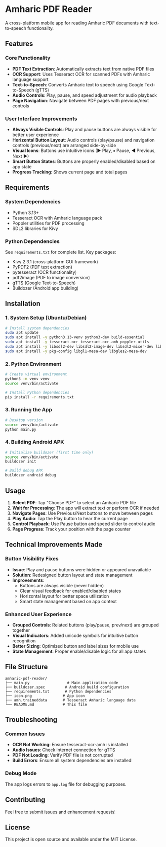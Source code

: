 # Amharic PDF Reader

A cross-platform mobile app for reading Amharic PDF documents with text-to-speech functionality.

## Features

### Core Functionality
- **PDF Text Extraction**: Automatically extracts text from native PDF files
- **OCR Support**: Uses Tesseract OCR for scanned PDFs with Amharic language support
- **Text-to-Speech**: Converts Amharic text to speech using Google Text-to-Speech (gTTS)
- **Audio Controls**: Play, pause, and speed adjustment for audio playback
- **Page Navigation**: Navigate between PDF pages with previous/next controls

### User Interface Improvements
- **Always Visible Controls**: Play and pause buttons are always visible for better user experience
- **Horizontal Button Layout**: Audio controls (play/pause) and navigation controls (previous/next) are arranged side-by-side
- **Visual Icons**: Buttons use intuitive icons (▶ Play, ⏸ Pause, ◀ Previous, Next ▶)
- **Smart Button States**: Buttons are properly enabled/disabled based on app state
- **Progress Tracking**: Shows current page and total pages

## Requirements

### System Dependencies
- Python 3.13+
- Tesseract OCR with Amharic language pack
- Poppler utilities for PDF processing
- SDL2 libraries for Kivy

### Python Dependencies
See `requirements.txt` for complete list. Key packages:
- Kivy 2.3.1 (cross-platform GUI framework)
- PyPDF2 (PDF text extraction)
- pytesseract (OCR functionality)
- pdf2image (PDF to image conversion)
- gTTS (Google Text-to-Speech)
- Buildozer (Android app building)

## Installation

### 1. System Setup (Ubuntu/Debian)
```bash
# Install system dependencies
sudo apt update
sudo apt install -y python3.13-venv python3-dev build-essential
sudo apt install -y tesseract-ocr tesseract-ocr-amh poppler-utils
sudo apt install -y libsdl2-dev libsdl2-image-dev libsdl2-mixer-dev libsdl2-ttf-dev
sudo apt install -y pkg-config libgl1-mesa-dev libgles2-mesa-dev
```

### 2. Python Environment
```bash
# Create virtual environment
python3 -m venv venv
source venv/bin/activate

# Install Python dependencies
pip install -r requirements.txt
```

### 3. Running the App
```bash
# Desktop version
source venv/bin/activate
python main.py
```

### 4. Building Android APK
```bash
# Initialize buildozer (first time only)
source venv/bin/activate
buildozer init

# Build debug APK
buildozer android debug
```

## Usage

1. **Select PDF**: Tap "Choose PDF" to select an Amharic PDF file
2. **Wait for Processing**: The app will extract text or perform OCR if needed
3. **Navigate Pages**: Use Previous/Next buttons to move between pages
4. **Play Audio**: Tap the Play button to hear the current page
5. **Control Playback**: Use Pause button and speed slider to control audio
6. **Page Progress**: Track your position with the page counter

## Technical Improvements Made

### Button Visibility Fixes
- **Issue**: Play and pause buttons were hidden or appeared unavailable
- **Solution**: Redesigned button layout and state management
- **Improvements**:
  - Buttons are always visible (never hidden)
  - Clear visual feedback for enabled/disabled states
  - Horizontal layout for better space utilization
  - Smart state management based on app context

### Enhanced User Experience
- **Grouped Controls**: Related buttons (play/pause, prev/next) are grouped together
- **Visual Indicators**: Added unicode symbols for intuitive button recognition
- **Better Sizing**: Optimized button and label sizes for mobile use
- **State Management**: Proper enable/disable logic for all app states

## File Structure
```
amharic-pdf-reader/
├── main.py                 # Main application code
├── buildozer.spec         # Android build configuration
├── requirements.txt       # Python dependencies
├── icon.png              # App icon
├── amh.traineddata       # Tesseract Amharic language data
└── README.md             # This file
```

## Troubleshooting

### Common Issues
- **OCR Not Working**: Ensure tesseract-ocr-amh is installed
- **Audio Issues**: Check internet connection for gTTS
- **PDF Not Loading**: Verify PDF file is not corrupted
- **Build Errors**: Ensure all system dependencies are installed

### Debug Mode
The app logs errors to `app.log` file for debugging purposes.

## Contributing

Feel free to submit issues and enhancement requests!

## License

This project is open source and available under the MIT License.
